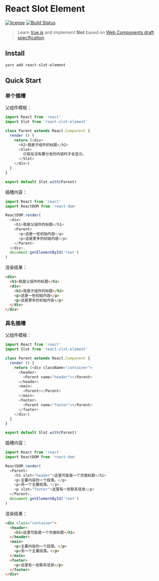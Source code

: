 # React Slot Element

[![license](https://img.shields.io/github/license/zongzi531/react-slot-element.svg)](https://github.com/zongzi531/react-slot-element/blob/master/LICENSE)
[![Build Status](https://travis-ci.org/zongzi531/react-slot-element.svg?branch=master)](https://travis-ci.org/zongzi531/react-slot-element)

>Learn [Vue.js](https://cn.vuejs.org/v2/guide/components.html#%E4%BD%BF%E7%94%A8%E6%8F%92%E6%A7%BD%E5%88%86%E5%8F%91%E5%86%85%E5%AE%B9) and implement **Slot** based on [Web Components draft specification](https://github.com/w3c/webcomponents/blob/gh-pages/proposals/Slots-Proposal.md).

## Install

```bash
yarn add react-slot-element
```

## Quick Start

### 单个插槽

父组件模板：

```javascript
import React from 'react'
import Slot from 'react-slot-element'

class Parent extends React.Component {
  render () {
    return (<div>
      <h2>我是子组件的标题</h2>
      <Slot>
        只有在没有要分发的内容时才会显示。
      </Slot>
    </div>)
  }
}

export default Slot.with(Parent)
```

插槽内容：

```javascript
import React from 'react'
import ReactDOM from 'react-dom'

ReactDOM.render(
  <div>
    <h1>我是父组件的标题</h1>
    <Parent>
      <p>这是一些初始内容</p>
      <p>这是更多的初始内容</p>
    </Parent>
  </div>,
  document.getElementById('root')
)
```

渲染结果：

```html
<div>
  <h1>我是父组件的标题</h1>
  <div>
    <h2>我是子组件的标题</h2>
    <p>这是一些初始内容</p>
    <p>这是更多的初始内容</p>
  </div>
</div>
```

### 具名插槽

父组件模板：

```javascript
import React from 'react'
import Slot from 'react-slot-element'

class Parent extends React.Component {
  render () {
    return (<div className="container">
      <header>
        <Parent name="header"></Parent>
      </header>
      <main>
        <Parent></Parent>
      </main>
      <footer>
        <Parent name="footer"></Parent>
      </footer>
    </div>)
  }
}

export default Slot.with(Parent)
```

插槽内容：

```javascript
import React from 'react'
import ReactDOM from 'react-dom'

ReactDOM.render(
  <Parent>
    <h1 slot="header">这里可能是一个页面标题</h1>
    <p>主要内容的一个段落。</p>
    <p>另一个主要段落。</p>
    <p slot="footer">这里有一些联系信息</p>
  </Parent>,
  document.getElementById('root')
)
```

渲染结果：

```html
<div class="container">
  <header>
    <h1>这里可能是一个页面标题</h1>
  </header>
  <main>
    <p>主要内容的一个段落。</p>
    <p>另一个主要段落。</p>
  </main>
  <footer>
    <p>这里有一些联系信息</p>
  </footer>
</div>
```
